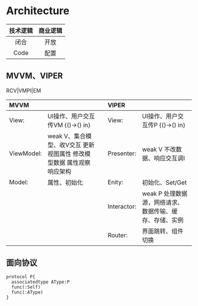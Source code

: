 # Architecture

| 技术逻辑 | 商业逻辑 |
| :-: | :-: |
| 闭合 | 开放 |
| Code | 配置 |

## MVVM、VIPER

RCV|VMPI|EM

|**MVVM**|  |  |**VIPER**|  |
| :- | :- | :- | :- | :- |
| View: | UI操作、用户交互传VM {()->() in}|  | View: | UI操作、用户交互传P {()->() in} |
| ViewModel: | weak V、集合模型、收V交互 更新视图属性 修改模型数据 属性观察响应架构 |  | Presenter: | weak V 不改数据、响应交互调I |
| Model: | 属性、初始化 |  | Enity: | 初始化、Set/Get |
|  |  |  | Interactor: | weak P 处理数据源，网络请求、数据传输、缓存、存储、实例 |
|  |  |  | Router: | 界面跳转、组件切换 |

## 面向协议
```
protocol P{
  associatedtype AType:P
  func(:Self)
  func(:AType)
}
```

